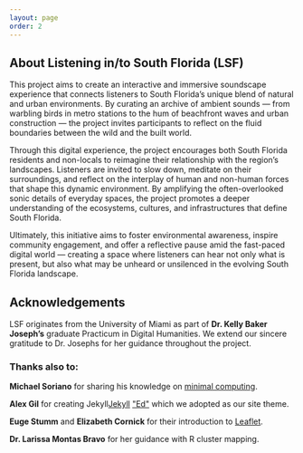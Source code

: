 ```yaml
---
layout: page
order: 2
---
```


## About Listening in/to South Florida (LSF)

This project aims to create an interactive and immersive soundscape experience that connects listeners to South Florida’s unique blend of natural and urban environments. By curating an archive of ambient sounds — from warbling birds in metro stations to the hum of beachfront waves and urban construction — the project invites participants to reflect on the fluid boundaries between the wild and the built world.

Through this digital experience, the project encourages both South Florida residents and non-locals to reimagine their relationship with the region’s landscapes. Listeners are invited to slow down, meditate on their surroundings, and reflect on the interplay of human and non-human forces that shape this dynamic environment. By amplifying the often-overlooked sonic details of everyday spaces, the project promotes a deeper understanding of the ecosystems, cultures, and infrastructures that define South Florida.

Ultimately, this initiative aims to foster environmental awareness, inspire community engagement, and offer a reflective pause amid the fast-paced digital world — creating a space where listeners can hear not only what is present, but also what may be unheard or unsilenced in the evolving South Florida landscape.

## Acknowledgements

LSF originates from the University of Miami as part of **Dr. Kelly Baker Joseph’s** graduate Practicum in Digital Humanities. We extend our sincere gratitude to Dr. Josephs for her guidance throughout the project. 

### Thanks also to:

**Michael Soriano** for sharing his knowledge on [minimal computing](https://go-dh.github.io/mincomp/).

**Alex Gil** for creating Jekyll[Jekyll](https://jekyllrb.com/) ["Ed"](https://minicomp.github.io/ed/) which we adopted as our site theme.

**Euge Stumm** and **Elizabeth Cornick** for their introduction to [Leaflet](https://leafletjs.com/).

**Dr. Larissa Montas Bravo** for her guidance with R cluster mapping.
